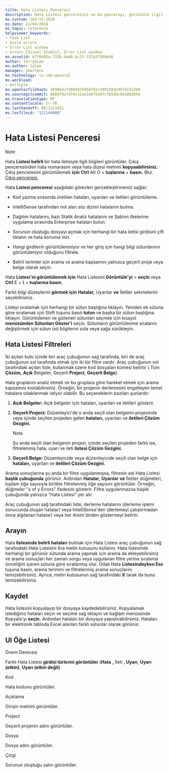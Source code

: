 ```yaml
---
title: Hata Listesi Penceresi
description: Hata Listesi penceresini ve bu pencereyi, görüntüle ilgili hataları çözümlemeyle ilgili görevleri gerçekleştirmek için nasıl kullanabileceğiniz hakkında bilgi edinebilirsiniz.
ms.custom: SEO-VS-2020
ms.date: 11/04/2016
ms.topic: reference
helpviewer_keywords:
- Task List
- build errors
- Error List window
- errors [Visual Studio], Error List window
ms.assetid: b7f6d45a-733b-4ad8-bc2f-737a37509e56
author: TerryGLee
ms.author: tglee
manager: jmartens
ms.technology: vs-ide-general
ms.workload:
- multiple
ms.openlocfilehash: 3690bdcfd80593599d792c2091583e95fdc513b6
ms.sourcegitcommit: 68897da7d74c31ae1ebf5d47c7b5ddc9b108265b
ms.translationtype: MT
ms.contentlocale: tr-TR
ms.lasthandoff: 08/13/2021
ms.locfileid: "122144008"
---
```

# <a name="error-list-window"></a>Hata Listesi Penceresi

> [!NOTE]
> Hata **Listesi belirli** bir hata iletisiyle ilgili bilgileri görüntüler. Çıkış penceresinden hata numarasını veya hata dizesi metnini **kopyaabilirsiniz.** Çıkış penceresini görüntülemek **için** **Ctrl** Alt O + **tuşlarına** + **basın.** Bkz. [Çıkış penceresi.](../../ide/reference/output-window.md)

Hata **Listesi penceresi** aşağıdaki görevleri gerçekleştirmenizi sağlar:

- Kod yazma sırasında üretilen hataları, uyarıları ve iletileri görüntüleme.

- IntelliSense tarafından not alan söz dizimi hatalarını bulma.

- Dağıtım hatalarını, bazı Statik Analiz hatalarını ve Şablon ilkelerine uygulama sırasında Enterprise hataları bulun.

- Sorunun oluştuğu dosyayı açmak için herhangi bir hata iletisi girdisini çift tıklatın ve hata konuma inin.

- Hangi girdilerin görüntülenmiyor ve her giriş için hangi bilgi sütunlarının görüntüleniyor olduğunu filtrele.

- Belirli terimler için arama ve arama kapsamını yalnızca geçerli proje veya belge olarak seçin.

Hata **Listesi'ni görüntülemek için** Hata Listesini **Görüntüle'yi**  >  **seçin** veya **Ctrl** E + **\\** + **tuşlarına basın.**

Farklı bilgi düzeylerini **görmek için** **Hatalar,** Uyarılar **ve** İletiler sekmelerini seçebilirsiniz.

Listeyi sıralamak için herhangi bir sütun başlığına tıklayın. Yeniden ek sütuna göre sıralamak için Shift tuşunu basılı **tutun** ve başka bir sütun başlığına tıklayın. Görüntülenen ve gizlenen sütunları seçmek için kısayol **menüsünden Sütunları Göster'i** seçin. Sütunların görüntülenme sıralarını değiştirmek için sütun üst bilgilerini sola veya sağa sürükleyin.

## <a name="error-list-filters"></a>Hata Listesi Filtreleri

İki açılan kutu içinde biri araç çubuğunun sağ tarafında, biri de araç çubuğunun sol tarafında olmak için iki tür filtre vardır. Araç çubuğunun sol tarafındaki açılan liste, kullanmak üzere kod dosyaları kümesi belirtir ( Tüm **Çözüm,** **Açık** Belgeler, Geçerli **Project**, **Geçerli Belge**).

Hata gruplarını analiz etmek ve bu gruplara göre hareket etmek için arama kapsamını kısıtabilirsiniz. Örneğin, bir projenin derlemesini engelleyen temel hatalara odaklanmak istiyor olabilir. Bu seçeneklerin bazıları şunlardır:

1. **Açık Belgeler:** Açık belgeler için hataları, uyarıları ve iletileri gösterir.

2. **Geçerli Project:** Düzenleyici'de o anda seçili olan belgenin projesinde veya içinde seçilen projeden gelen **hataları,** uyarıları ve **iletileri Çözüm Gezgini.**

    > [!NOTE]
    > Şu anda seçili olan belgenin projesi, içinde seçilen projeden farklı ise, filtrelenmiş hata, uyarı ve ileti **listesi Çözüm Gezgini.**

3. **Geçerli Belge:** Düzenleyicide veya düzenleyicide seçili olan belge için **hataları,** uyarıları ve **iletileri Çözüm Gezgini.**

Arama sonuçlarına şu anda bir filtre uygulanmışsa, filtrenin adı Hata Listesi **başlık çubuğunda** görünür. Ardından **Hatalar,** **Uyarılar** **ve** İletiler düğmeleri, toplam öğe sayısıyla birlikte filtrelenmiş öğe sayısını görüntüler. Örneğin, düğmeler "x of y Errors" ifadesini gösterir. Filtre uygulanmazsa başlık çubuğunda yalnızca "Hata Listesi" yer alır.

Araç çubuğunun sağ tarafındaki liste, derleme hatalarını (derleme işlemi sonucunda oluşan hatalar) veya IntelliSense'den (derlemeyi çalıştırmadan önce algılanan hatalar) veya her ikisini birden göstermeyi belirtir.

## <a name="search"></a>Arayın

Hata **listesinde belirli hataları** bulmak için Hata  Listesi araç çubuğunun sağ tarafındaki Hata Listesini Ara metin kutusunu kullanın. Hata listesinde herhangi bir görünür sütunda arama yapmak için arama da ekleyebilirsiniz ve arama sonuçları her zaman sorgu veya uygulanan filtre yerine sıralama önceliğini içeren sütuna göre sıralanmış olur. Odak Hata **Listesindeyken Esc** tuşuna basın, arama terimini ve filtrelenmiş arama sonuçlarını temizebilirsiniz. Ayrıca, metin kutusunun sağ tarafındaki **X** tarak da bunu temizebilirsiniz.

## <a name="save"></a>Kaydet

Hata listesini kopyalayıp bir dosyaya kaydedebilirsiniz. Kopyalamak istediğiniz hataları seçin ve seçime sağ tıklayın ve bağlam menüsünde Kopyala'yı **seçin.** Ardından hataları bir dosyaya yapıştırabilirsiniz. Hataları bir elektronik tabloda Excel alanları farklı sütunlar olarak görünür.

## <a name="ui-element-list"></a>UI Öğe Listesi

Önem Derecesi

Farklı Hata Listesi **girdisi türlerini görüntüler** (**Hata** **,** İleti , **Uyarı**, **Uyarı (etkin)**, **Uyarı (etkin değil)**.

Kod

Hata kodunu görüntüler.

Açıklama

Girişin metnini görüntüler.

Project

Geçerli projenin adını görüntüler.

Dosya

Dosya adını görüntüler.

Çizgi

Sorunun oluştuğu satırı görüntüler.
